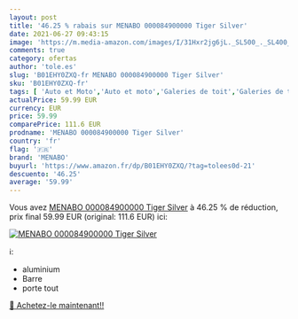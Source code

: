 ```yaml
---
layout: post
title: '46.25 % rabais sur MENABO 000084900000 Tiger Silver'
date: 2021-06-27 09:43:15
image: 'https://m.media-amazon.com/images/I/31Hxr2jg6jL._SL500_._SL400_.jpg'
comments: true
category: ofertas
author: 'tole.es'
slug: 'B01EHY0ZXQ-fr MENABO 000084900000 Tiger Silver'
sku: 'B01EHY0ZXQ-fr'
tags: [ 'Auto et Moto','Auto et moto','Galeries de toit','Galeries de toit et coffres camping-car','Transport et rangement','menabo', ]
actualPrice: 59.99 EUR
currency: EUR
price: 59.99
comparePrice: 111.6 EUR
prodname: 'MENABO 000084900000 Tiger Silver'
country: 'fr'
flag: '🇫🇷'
brand: 'MENABO'
buyurl: 'https://www.amazon.fr/dp/B01EHY0ZXQ/?tag=tolees0d-21'
descuento: '46.25'
average: '59.99'
---
```


Vous avez [MENABO 000084900000 Tiger Silver](https://www.amazon.fr/dp/B01EHY0ZXQ/?tag=tolees0d-21)  à  46.25 % de réduction, prix final  59.99 EUR (original: 111.6 EUR) ici:

[![MENABO 000084900000 Tiger Silver](https://m.media-amazon.com/images/I/31Hxr2jg6jL._SL500_._SL400_.jpg)](https://www.amazon.fr/dp/B01EHY0ZXQ/?tag=tolees0d-21)

ℹ️:

- aluminium
- Barre
- porte tout

[🛒 Achetez-le maintenant!!](https://www.amazon.fr/dp/B01EHY0ZXQ/?tag=tolees0d-21)
